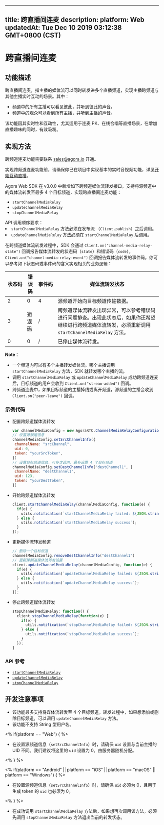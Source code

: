 
---
title: 跨直播间连麦
description: 
platform: Web
updatedAt: Tue Dec 10 2019 03:12:38 GMT+0800 (CST)
---
# 跨直播间连麦
## 功能描述

跨直播间连麦，指主播的媒体流可以同时转发进多个直播频道，实现主播跨频道与其他主播实时互动的场景。其中：

- 频道中的所有主播可以看见彼此，并听到彼此的声音。
- 频道中的观众可以看到所有主播，并听到主播的声音。

该功能因其实时性和互动性，尤其适用于连麦 PK、在线合唱等直播场景，在增加直播趣味的同时，有效吸粉。

## 实现方法

<div class="alert note">跨频道连麦功能需要联系 <a href="mailto:sales@agora.io">sales@agora.io</a> 开通。</div>

实现跨频道连麦功能前，请确保你已在项目中实现基本的实时音视频功能，详见[开始互动直播](../../cn/Interactive%20Broadcast/start_live_web.md)。

Agora Web SDK 在 v3.0.0 中新增如下跨频道媒体流转发接口，支持将源频道中的媒体流转发至最多 4 个目标频道，实现跨直播间连麦功能：

- `startChannelMediaRelay`
- `updateChannelMediaRelay`
- `stopChannelMediaRelay`

<div class="alert info">API 调用顺序要求：<li><code>startChannelMediaRelay</code> 方法必须在发布流 （<code>Client.publish</code>）之后调用。</li><li><code>updateChannelMediaRelay</code> 方法必须在 <code>startChannelMediaRelay</code> 后调用。</li></div>

在跨频道媒体流转发过程中，SDK 会通过 `Client.on("channel-media-relay-state")` 回调报告媒体流转发的状态码（`state`）和错误码（`code`）， `Client.on("channel-media-relay-event")` 回调报告媒体流转发的事件码，你可以参考如下状态码或事件码的含义实现相关的业务逻辑：


| <span style="white-space:nowrap;">状态码</span> | 错误码                                                       | <span style="white-space:nowrap;">事件码</span> | 媒体流转发状态                                               |
| ----------------------------------------------- | ------------------------------------------------------------ | ----------------------------------------------- | ------------------------------------------------------------ |
| 2                                               | 0                                                            | 4                                               | 源频道开始向目标频道传输数据。                               |
| 3                                               | [错误码](https://docs.agora.io/cn/Interactive%20Broadcast/API%20Reference/web/classes/agorartc.channelmediaerror.html) | /                                               | 跨频道媒体流转发出现异常，可以参考错误码进行问题排查。出现此状态后，如果你还希望继续进行跨频道媒体流转发，必须重新调用 `startChannelMediaRelay` 方法。 |
| 0                                               | 0                                                            | /                                               | 已停止媒体流转发。                                           |

**Note**：

- 一个频道内可以有多个主播转发媒体流。哪个主播调用 `startChannelMediaRelay` 方法，SDK 就转发哪个主播的流。
- 调用 `startChannelMediaRelay` 或 `updateChannelMediaRelay` 成功跨频道连麦后，目标频道的用户会收到 `Client.on("stream-added")` 回调。
- 跨频道连麦中，如果目标频道的主播掉线或离开频道，源频道的主播会收到 `Client.on("peer-leave")` 回调。

### 示例代码

- 配置跨频道媒体流转发

  ```javascript
  var channelMediaConfig = new AgoraRTC.ChannelMediaRelayConfiguration();
  // 设置源频道信息
  channelMediaConfig.setSrcChannelInfo({
   channelName: "srcChannel",
   uid: 0,
   token: "yourSrcToken",
  })
  // 设置目标频道信息，可多次调用，最多设置 4 个目标频道
  channelMediaConfig.setDestChannelInfo("destChannel1", {
   channelName: "destChannel1",
   uid: 123,
   token: "yourDestToken",
  })
  ```

- 开始跨频道媒体流转发

  ```javascript
  client.startChannelMediaRelay(channelMediaConfig, function(e) {
    if(e) {
      utils.notification(`startChannelMediaRelay failed: ${JSON.stringify(e)}`);
    } else {
      utils.notification(`startChannelMediaRelay success`);
    }
  });
  ```

- 更新媒体流转发频道

  ```javascript
  // 删除一个目标频道
  channelMediaConfig.removeDestChannelInfo("destChannel1")
  // 更新跨频道媒体流转发设置
  client.updateChannelMediaRelay(channelMediaConfig, function(e) {
    if(e) {
      utils.notification(`updateChannelMediaRelay failed: ${JSON.stringify(e)}`);
    } else {
      utils.notification(`updateChannelMediaRelay success`);
    }
  });
  ```

- 停止跨频道媒体流转发

  ```javascript
  stopChannelMediaRelay: function() {
    client.stopChannelMediaRelay(function(e) {
      if(e) {
        utils.notification(`stopChannelMediaRelay failed: ${JSON.stringify(e)}`);
      } else {
        utils.notification(`stopChannelMediaRelay success`);
      }
    });
  }
  ```

### API 参考

- [`startChannelMediaRelay`](https://docs.agora.io/cn/Interactive%20Broadcast/API%20Reference/web/interfaces/agorartc.client.html#startchannelmediarelay)
- [`updateChannelMediaRelay`](https://docs.agora.io/cn/Interactive%20Broadcast/API%20Reference/web/interfaces/agorartc.client.html#updatechannelmediarelay)
- [`stopChannelMediaRelay`](https://docs.agora.io/cn/Interactive%20Broadcast/API%20Reference/web/interfaces/agorartc.client.html#stopchannelmediarelay)

## 开发注意事项


- 该功能最多支持将媒体流转发至 4 个目标频道。转发过程中，如果想添加或删除目标频道，可以调用 `updateChannelMediaRelay` 方法。
- 该功能不支持 String 型用户名。

<% if(platform == "Web") { %>

- 在设置源频道信息（`setSrcChannelInfo`）时，请确保 `uid` 设置与当前主播的 UID 不同。我们建议将这里的 `uid` 设置为  0，由服务器随机分配。

<% } %>

<% if(platform == "Android" || platform == "iOS" || platform == "macOS" || platform == "Windows")  { %>

- 在设置源频道信息（`setSrcChannelInfo`）时，请确保 `uid` 必须为 0，且用于生成 token 的 `uid` 也必须为 0。

<% } %>

- 在成功调用 `startChannelMediaRelay` 方法后，如果想再次调用该方法，必须先调用 `stopChannelMediaRelay` 方法退出当前的转发状态。
